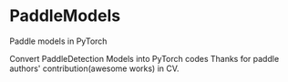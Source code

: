 # PaddleModels
Paddle models in PyTorch


Convert PaddleDetection Models into PyTorch codes
Thanks for paddle authors' contribution(awesome works) in CV.

